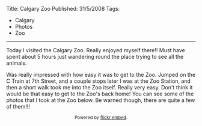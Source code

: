 Title: Calgary Zoo
Published: 31/5/2008
Tags:
- Calgary
- Photos
- Zoo
---

Today I visited the Calgary Zoo. Really enjoyed myself there!! Must have spent about 5 hours just wandering round the place trying to see all the animals.

Was really impressed with how easy it was to get to the Zoo. Jumped on the C Train at 7th Street, and a couple stops later I was at the Zoo Station, and then a short walk took me into the Zoo itself. Really very easy. Don't think it would be that easy to get to the Zoo's back home! You can see some of the photos that I took at the Zoo below. Be warned though, there are quite a few of them!!!

<div id="flickrembed"></div><small style="display: block; text-align: center; margin: 0 auto;">Powered by <a href="https://flickrembed.com">flickr embed</a>.</small>

<script src="https://flickrembed.com/embed_v2.js.php?source=flickr&layout=responsive&input=72157673850557294&sort=0&by=album&theme=default&scale=fit&skin=default&id=5850544461b40"></script>